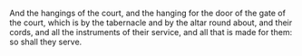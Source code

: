 And the hangings of the court, and the hanging for the door of the gate of the court, which is by the tabernacle and by the altar round about, and their cords, and all the instruments of their service, and all that is made for them: so shall they serve.
